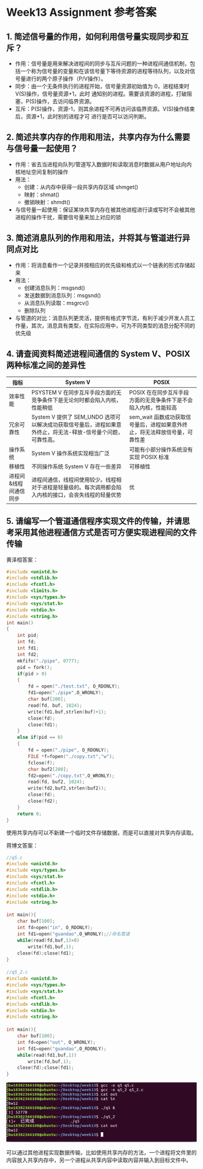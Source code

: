 # Week13 Assignment 参考答案

## 1. 简述信号量的作用，如何利用信号量实现同步和互斥？

- 作用：信号量是用来解决进程间的同步与互斥问题的一种进程间通信机制，包括一个称为信号量的变量和在该信号量下等待资源的进程等待队列，以及对信号量进行的两个原子操作（P/V操作）。
- 同步：由一个无条件执行的进程开始，信号量资源初始值为 0，进程结束时 V(S)操作，信号量资源+1，此时
  通知别的进程。需要该资源的进程，打破阻塞，P(S)操作，去访问临界资源。
- 互斥：P(S)操作，资源-1，则其余进程不可再访问该临界资源。V(S)操作结束后，资源+1，此时别的进程才可
  进行是否可以访问判断。

## 2. 简述共享内存的作用和用法，共享内存为什么需要与信号量一起使用？

- 作用：省去当进程向队列/管道写⼊数据时和读取消息时数据从用户地址向内核地址空间复制的操作
- 用法：
  - 创建：从内存中获得一段共享内存区域 shmget()
  - 映射：shmat()
  - 撤销映射：shmdt()
- 与信号量一起使用：保证某块共享内存在被其他进程进行读或写时不会被其他进程的操作干扰，需要信号量来加上对应的锁

## 3. 简述消息队列的作用和用法，并将其与管道进行异同点对比

- 作用：将消息看作一个记录并按相应的优先级和格式以一个链表的形式存储起来
- 用法：
  - 创建消息队列：msgsnd()
  - 发送数据到消息队列：msgsnd()
  - 从消息队列读取：msgrcv()
  - 删除队列
- 与管道的对比：消息队列更灵活，提供有格式字节流，有利于减少开发⼈员工作量，其次，消息具有类型，在实际应用中，可为不同类型的消息分配不同的优先级

## 4. 请查阅资料简述进程间通信的 System V、POSIX 两种标准之间的差异性

| 指标                  | System V                                                                                                      | POSIX                                                                       |
| --------------------- | ------------------------------------------------------------------------------------------------------------- | --------------------------------------------------------------------------- |
| 效率性能              | PSYSTEM V 在同步互斥手段方面的无竞争条件下是无论何时都会陷⼊内核，性能稍低                                    | POSIX 在在同步互斥手段方面的无竞争条件下是不会陷⼊内核，性能较⾼            |
| 冗余可靠性            | System V 提供了 SEM_UNDO 选项可以解决成功获取信号量后，进程如果意外终止，将无法-释放-信号量个问题，可靠性高。 | sem_wait 函数成功获取信号量后，进程如果意外终⽌，将无法释放信号量，可靠性差 |
| 操作系统              | System V 操作系统实现相当⼴泛                                                                                 | 可能有小部分操作系统没有实现 POSIX 标准                                     |
| 移植性                | 不同操作系统 System V 存在一些差异                                                                            | 可移植性                                                                    |
| 进程间&线程间通信同步 | 进程间通信，线程间使用较少。线程相对于进程是轻量级的。每次调用都会陷⼊内核的接口，会丧失线程的轻量优势        | 优                                                                          |

## 5. 请编写一个管道通信程序实现文件的传输，并请思考采用其他进程通信方式是否可方便实现进程间的文件传输

黄泽桓答案：

```c
#include <unistd.h>
#include <stdlib.h>
#include <fcntl.h>
#include <limits.h>
#include <sys/types.h>
#include <sys/stat.h>
#include <stdio.h>
#include <string.h>
int main()
{
    int pid;
    int fd;
    int fd1;
    int fd2;
    mkfifo("./pipe", 0777);
    pid = fork();
    if(pid > 0)
    {
        fd = open("./test.txt", O_RDONLY);
        fd1=open("./pipe",O_WRONLY);
        char buf[200];
        read(fd, buf, 1024);
        write(fd1,buf,strlen(buf)+1);
        close(fd);
        close(fd1);
    }
    else if(pid == 0)
    {
        fd = open("./pipe", O_RDONLY);
        FILE *f=fopen("./copy.txt","w");
        fclose(f);
        char buf2[200];
        fd2=open("./copy.txt",O_WRONLY);
        read(fd, buf2, 1024);
        write(fd2,buf2,strlen(buf2));
        close(fd);
        close(fd2);
    }
    return 0;
}
```

使⽤共享内存可以不新建一个临时文件存储数据，而是可以直接对共享内存读取。

蒋博文答案：

```c
//q5.c
#include <unistd.h>
#include <sys/types.h>
#include <sys/stat.h>
#include <fcntl.h>
#include <stdlib.h>
#include <stdio.h>
#include <string.h>

int main(){
    char buf[100];
    int fd=open("in", O_RDONLY);
    int fd1=open("guandao",O_WRONLY);//命名管道
    while(read(fd,buf,1)>0)
        write(fd1,buf,1);
    close(fd);close(fd1);
}

//q5_2.c
#include <unistd.h>
#include <sys/types.h>
#include <sys/stat.h>
#include <fcntl.h>
#include <stdlib.h>
#include <stdio.h>
#include <string.h>

int main(){
    char buf[100];
    int fd=open("out", O_WRONLY);
    int fd1=open("guandao",O_RDONLY);
    while(read(fd1,buf,1))
        write(fd,buf,1);
    close(fd);close(fd1);
}
```

![fig](img/jbw_res.png)

可以通过其他进程实现数据传输，比如使用共享内存的方法，一个进程将文件里的内容放入共享内存中，另一个进程从共享内容中读取内容并输入到目标文件中。